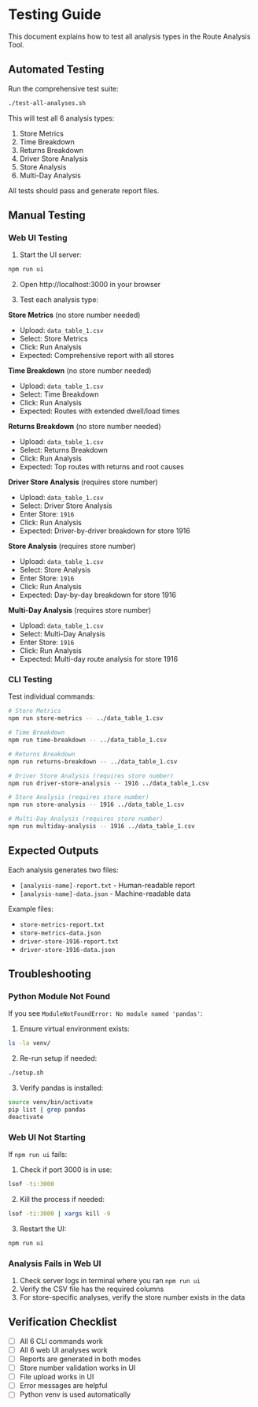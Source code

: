 # Testing Guide

This document explains how to test all analysis types in the Route Analysis Tool.

## Automated Testing

Run the comprehensive test suite:

```bash
./test-all-analyses.sh
```

This will test all 6 analysis types:
1. Store Metrics
2. Time Breakdown
3. Returns Breakdown
4. Driver Store Analysis
5. Store Analysis
6. Multi-Day Analysis

All tests should pass and generate report files.

## Manual Testing

### Web UI Testing

1. Start the UI server:
```bash
npm run ui
```

2. Open http://localhost:3000 in your browser

3. Test each analysis type:

**Store Metrics** (no store number needed)
- Upload: `data_table_1.csv`
- Select: Store Metrics
- Click: Run Analysis
- Expected: Comprehensive report with all stores

**Time Breakdown** (no store number needed)
- Upload: `data_table_1.csv`
- Select: Time Breakdown
- Click: Run Analysis
- Expected: Routes with extended dwell/load times

**Returns Breakdown** (no store number needed)
- Upload: `data_table_1.csv`
- Select: Returns Breakdown
- Click: Run Analysis
- Expected: Top routes with returns and root causes

**Driver Store Analysis** (requires store number)
- Upload: `data_table_1.csv`
- Select: Driver Store Analysis
- Enter Store: `1916`
- Click: Run Analysis
- Expected: Driver-by-driver breakdown for store 1916

**Store Analysis** (requires store number)
- Upload: `data_table_1.csv`
- Select: Store Analysis
- Enter Store: `1916`
- Click: Run Analysis
- Expected: Day-by-day breakdown for store 1916

**Multi-Day Analysis** (requires store number)
- Upload: `data_table_1.csv`
- Select: Multi-Day Analysis
- Enter Store: `1916`
- Click: Run Analysis
- Expected: Multi-day route analysis for store 1916

### CLI Testing

Test individual commands:

```bash
# Store Metrics
npm run store-metrics -- ../data_table_1.csv

# Time Breakdown
npm run time-breakdown -- ../data_table_1.csv

# Returns Breakdown
npm run returns-breakdown -- ../data_table_1.csv

# Driver Store Analysis (requires store number)
npm run driver-store-analysis -- 1916 ../data_table_1.csv

# Store Analysis (requires store number)
npm run store-analysis -- 1916 ../data_table_1.csv

# Multi-Day Analysis (requires store number)
npm run multiday-analysis -- 1916 ../data_table_1.csv
```

## Expected Outputs

Each analysis generates two files:
- `[analysis-name]-report.txt` - Human-readable report
- `[analysis-name]-data.json` - Machine-readable data

Example files:
- `store-metrics-report.txt`
- `store-metrics-data.json`
- `driver-store-1916-report.txt`
- `driver-store-1916-data.json`

## Troubleshooting

### Python Module Not Found

If you see `ModuleNotFoundError: No module named 'pandas'`:

1. Ensure virtual environment exists:
```bash
ls -la venv/
```

2. Re-run setup if needed:
```bash
./setup.sh
```

3. Verify pandas is installed:
```bash
source venv/bin/activate
pip list | grep pandas
deactivate
```

### Web UI Not Starting

If `npm run ui` fails:

1. Check if port 3000 is in use:
```bash
lsof -ti:3000
```

2. Kill the process if needed:
```bash
lsof -ti:3000 | xargs kill -9
```

3. Restart the UI:
```bash
npm run ui
```

### Analysis Fails in Web UI

1. Check server logs in terminal where you ran `npm run ui`
2. Verify the CSV file has the required columns
3. For store-specific analyses, verify the store number exists in the data

## Verification Checklist

- [ ] All 6 CLI commands work
- [ ] All 6 web UI analyses work
- [ ] Reports are generated in both modes
- [ ] Store number validation works in UI
- [ ] File upload works in UI
- [ ] Error messages are helpful
- [ ] Python venv is used automatically
